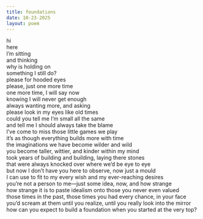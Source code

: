 ```yaml
---
title: foundations
date: 10-23-2025
layout: poem
---
```


hi  
here  
I’m sitting  
and thinking  
why is holding on   
something I still do?  
please for hooded eyes  
please, just one more time  
one more time, I will say now  
knowing I will never get enough  
always wanting more, and asking  
please look in my eyes like old times  
could you tell me I’m small all the same  
and tell me I should always take the blame   
I’ve come to miss those little games we play  
it’s as though everything builds more with time  
the imaginations we have become wilder and wild  
you become taller, wittier, and kinder within my mind  
took years of building and building, laying there stones  
that were always knocked over where we’d be eye to eye  
but now I don’t have you here to observe, now just a mould   
I can use to fit to my every wish and my ever-reaching desires  
you’re not a person to me—just some idea, now, and how strange  
how strange it is to paste idealism onto those you never even valued  
those times in the past, those times you had every chance, in your face  
you’d scream at them until you realize, until you really look into the mirror  
how can you expect to build a foundation when you started at the very top?   
